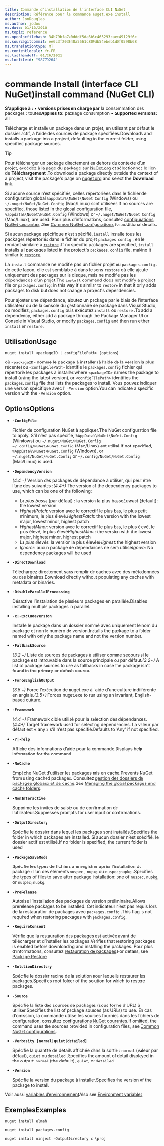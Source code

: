 ```yaml
---
title: Commande d’installation de l’interface CLI NuGet
description: Référence pour la commande nuget.exe install
author: JonDouglas
ms.author: jodou
ms.date: 01/18/2018
ms.topic: reference
ms.openlocfilehash: 34b79bfa7a0dddf5da6b5c465293caec49129f6c
ms.sourcegitcommit: ee6c3f203648a5561c809db54ebeb1d0f0598b68
ms.translationtype: MT
ms.contentlocale: fr-FR
ms.lasthandoff: 01/26/2021
ms.locfileid: "98779264"
---
```

# <a name="install-command-nuget-cli"></a><span data-ttu-id="64cd1-103">commande Install (interface CLI NuGet)</span><span class="sxs-lookup"><span data-stu-id="64cd1-103">install command (NuGet CLI)</span></span>

<span data-ttu-id="64cd1-104">**S’applique à :** &bullet; **versions prises en charge par** la consommation des packages : toutes</span><span class="sxs-lookup"><span data-stu-id="64cd1-104">**Applies to:** package consumption &bullet; **Supported versions:** all</span></span>

<span data-ttu-id="64cd1-105">Télécharge et installe un package dans un projet, en utilisant par défaut le dossier actif, à l’aide des sources de package spécifiées.</span><span class="sxs-lookup"><span data-stu-id="64cd1-105">Downloads and installs a package into a project, defaulting to the current folder, using specified package sources.</span></span>

> [!Tip]
> <span data-ttu-id="64cd1-106">Pour télécharger un package directement en dehors du contexte d’un projet, accédez à la page du package sur [NuGet.org](https://www.nuget.org) et sélectionnez le lien de **Téléchargement** .</span><span class="sxs-lookup"><span data-stu-id="64cd1-106">To download a package directly outside the context of a project, visit the package's page on [nuget.org](https://www.nuget.org) and select the **Download** link.</span></span>

<span data-ttu-id="64cd1-107">Si aucune source n’est spécifiée, celles répertoriées dans le fichier de configuration global `%appdata%\NuGet\NuGet.Config` (Windows) ou `~/.nuget/NuGet/NuGet.Config` (Mac/Linux) sont utilisées.</span><span class="sxs-lookup"><span data-stu-id="64cd1-107">If no sources are specified, those listed in the global configuration file, `%appdata%\NuGet\NuGet.Config` (Windows) or `~/.nuget/NuGet/NuGet.Config` (Mac/Linux), are used.</span></span> <span data-ttu-id="64cd1-108">Pour plus d’informations, consultez [configurations NuGet courantes](../../consume-packages/configuring-nuget-behavior.md) .</span><span class="sxs-lookup"><span data-stu-id="64cd1-108">See [Common NuGet configurations](../../consume-packages/configuring-nuget-behavior.md) for additional details.</span></span>

<span data-ttu-id="64cd1-109">Si aucun package spécifique n’est spécifié, `install` installe tous les packages répertoriés dans le fichier du projet `packages.config` , en le rendant similaire à [`restore`](cli-ref-restore.md) .</span><span class="sxs-lookup"><span data-stu-id="64cd1-109">If no specific packages are specified, `install` installs all packages listed in the project's `packages.config` file, making it similar to [`restore`](cli-ref-restore.md).</span></span>

<span data-ttu-id="64cd1-110">La `install` commande ne modifie pas un fichier projet ou `packages.config` . de cette façon, elle est semblable à dans le sens `restore` où elle ajoute uniquement des packages sur le disque, mais ne modifie pas les dépendances d’un projet.</span><span class="sxs-lookup"><span data-stu-id="64cd1-110">The `install` command does not modify a project file or `packages.config`; in this way it's similar to `restore` in that it only adds packages to disk but does not change a project's dependencies.</span></span>

<span data-ttu-id="64cd1-111">Pour ajouter une dépendance, ajoutez un package par le biais de l’interface utilisateur ou de la console du gestionnaire de package dans Visual Studio, ou modifiez, `packages.config` puis exécutez `install` ou `restore` .</span><span class="sxs-lookup"><span data-stu-id="64cd1-111">To add a dependency, either add a package through the Package Manager UI or Console in Visual Studio, or modify `packages.config` and then run either `install` or `restore`.</span></span>

## <a name="usage"></a><span data-ttu-id="64cd1-112">Utilisation</span><span class="sxs-lookup"><span data-stu-id="64cd1-112">Usage</span></span>

```cli
nuget install <packageID | configFilePath> [options]
```

<span data-ttu-id="64cd1-113">où `<packageID>` nomme le package à installer (à l’aide de la version la plus récente) ou `<configFilePath>` identifie le `packages.config` fichier qui répertorie les packages à installer.</span><span class="sxs-lookup"><span data-stu-id="64cd1-113">where `<packageID>` names the package to install (using the latest version), or `<configFilePath>` identifies the `packages.config` file that lists the packages to install.</span></span> <span data-ttu-id="64cd1-114">Vous pouvez indiquer une version spécifique avec l' `-Version` option.</span><span class="sxs-lookup"><span data-stu-id="64cd1-114">You can indicate a specific version with the `-Version` option.</span></span>

## <a name="options"></a><span data-ttu-id="64cd1-115">Options</span><span class="sxs-lookup"><span data-stu-id="64cd1-115">Options</span></span>

- **`-ConfigFile`**

  <span data-ttu-id="64cd1-116">Fichier de configuration NuGet à appliquer.</span><span class="sxs-lookup"><span data-stu-id="64cd1-116">The NuGet configuration file to apply.</span></span> <span data-ttu-id="64cd1-117">S’il n’est pas spécifié, `%AppData%\NuGet\NuGet.Config` (Windows) ou `~/.nuget/NuGet/NuGet.Config` `~/.config/NuGet/NuGet.Config` (Mac/Linux) est utilisé.</span><span class="sxs-lookup"><span data-stu-id="64cd1-117">If not specified, `%AppData%\NuGet\NuGet.Config` (Windows), or `~/.nuget/NuGet/NuGet.Config` or `~/.config/NuGet/NuGet.Config` (Mac/Linux) is used.</span></span>

- **`-DependencyVersion`**

  <span data-ttu-id="64cd1-118">*(4.4 +)* Version des packages de dépendance à utiliser, qui peut être l’une des suivantes :</span><span class="sxs-lookup"><span data-stu-id="64cd1-118">*(4.4+)* The version of the dependency packages to use, which can be one of the following:</span></span><br/><ul><li><span data-ttu-id="64cd1-119">La *plus basse* (par défaut) : la version la plus basse</span><span class="sxs-lookup"><span data-stu-id="64cd1-119">*Lowest* (default): the lowest version</span></span></li><li><span data-ttu-id="64cd1-120">*HighestPatch*: version avec le correctif le plus bas, le plus petit minimum, le plus élevé.</span><span class="sxs-lookup"><span data-stu-id="64cd1-120">*HighestPatch*: the version with the lowest major, lowest minor, highest patch</span></span></li><li><span data-ttu-id="64cd1-121">*HighestMinor*: version avec le correctif le plus bas, le plus élevé, le plus élevé, le plus élevé</span><span class="sxs-lookup"><span data-stu-id="64cd1-121">*HighestMinor*: the version with the lowest major, highest minor, highest patch</span></span></li><li><span data-ttu-id="64cd1-122">La *plus élevée*: la version la plus élevée</span><span class="sxs-lookup"><span data-stu-id="64cd1-122">*Highest*: the highest version</span></span></li><li><span data-ttu-id="64cd1-123">*Ignorer*: aucun package de dépendances ne sera utilisé</span><span class="sxs-lookup"><span data-stu-id="64cd1-123">*Ignore*: No dependency packages will be used</span></span></li></ul>

- **`-DirectDownload`**

  <span data-ttu-id="64cd1-124">Téléchargez directement sans remplir de caches avec des métadonnées ou des binaires.</span><span class="sxs-lookup"><span data-stu-id="64cd1-124">Download directly without populating any caches with metadata or binaries.</span></span>

- **`-DisableParallelProcessing`**

  <span data-ttu-id="64cd1-125">Désactive l’installation de plusieurs packages en parallèle.</span><span class="sxs-lookup"><span data-stu-id="64cd1-125">Disables installing multiple packages in parallel.</span></span>

- **`-x|-ExcludeVersion`**

  <span data-ttu-id="64cd1-126">Installe le package dans un dossier nommé avec uniquement le nom du package et non le numéro de version.</span><span class="sxs-lookup"><span data-stu-id="64cd1-126">Installs the package to a folder named with only the package name and not the version number.</span></span>

- **`-FallbackSource`**

  <span data-ttu-id="64cd1-127">*(3.2 +)* Liste de sources de packages à utiliser comme secours si le package est introuvable dans la source principale ou par défaut.</span><span class="sxs-lookup"><span data-stu-id="64cd1-127">*(3.2+)* A list of package sources to use as fallbacks in case the package isn't found in the primary or default source.</span></span>

- **`-ForceEnglishOutput`**

  <span data-ttu-id="64cd1-128">*(3.5 +)* Force l’exécution de nuget.exe à l’aide d’une culture indifférente en anglais.</span><span class="sxs-lookup"><span data-stu-id="64cd1-128">*(3.5+)* Forces nuget.exe to run using an invariant, English-based culture.</span></span>

- **`-Framework`**

  <span data-ttu-id="64cd1-129">*(4.4 +)* Framework cible utilisé pour la sélection des dépendances.</span><span class="sxs-lookup"><span data-stu-id="64cd1-129">*(4.4+)* Target framework used for selecting dependencies.</span></span> <span data-ttu-id="64cd1-130">La valeur par défaut est « any » s’il n’est pas spécifié.</span><span class="sxs-lookup"><span data-stu-id="64cd1-130">Defaults to 'Any' if not specified.</span></span>

- **`-?|-help`**

  <span data-ttu-id="64cd1-131">Affiche des informations d’aide pour la commande.</span><span class="sxs-lookup"><span data-stu-id="64cd1-131">Displays help information for the command.</span></span>

- **`-NoCache`**

  <span data-ttu-id="64cd1-132">Empêche NuGet d’utiliser les packages mis en cache.</span><span class="sxs-lookup"><span data-stu-id="64cd1-132">Prevents NuGet from using cached packages.</span></span> <span data-ttu-id="64cd1-133">Consultez [gestion des dossiers de packages globaux et de cache](../../consume-packages/managing-the-global-packages-and-cache-folders.md).</span><span class="sxs-lookup"><span data-stu-id="64cd1-133">See [Managing the global packages and cache folders](../../consume-packages/managing-the-global-packages-and-cache-folders.md).</span></span>

- **`-NonInteractive`**

  <span data-ttu-id="64cd1-134">Supprime les invites de saisie ou de confirmation de l’utilisateur.</span><span class="sxs-lookup"><span data-stu-id="64cd1-134">Suppresses prompts for user input or confirmations.</span></span>

- **`-OutputDirectory`**

  <span data-ttu-id="64cd1-135">Spécifie le dossier dans lequel les packages sont installés.</span><span class="sxs-lookup"><span data-stu-id="64cd1-135">Specifies the folder in which packages are installed.</span></span> <span data-ttu-id="64cd1-136">Si aucun dossier n’est spécifié, le dossier actif est utilisé.</span><span class="sxs-lookup"><span data-stu-id="64cd1-136">If no folder is specified, the current folder is used.</span></span>

- **`-PackageSaveMode`**

  <span data-ttu-id="64cd1-137">Spécifie les types de fichiers à enregistrer après l’installation du package : l’un des éléments `nuspec` , `nupkg` ou `nuspec;nupkg` .</span><span class="sxs-lookup"><span data-stu-id="64cd1-137">Specifies the types of files to save after package installation: one of `nuspec`, `nupkg`, or `nuspec;nupkg`.</span></span>

- **`-PreRelease`**

  <span data-ttu-id="64cd1-138">Autorise l’installation des packages de version préliminaire.</span><span class="sxs-lookup"><span data-stu-id="64cd1-138">Allows prerelease packages to be installed.</span></span> <span data-ttu-id="64cd1-139">Cet indicateur n’est pas requis lors de la restauration de packages avec `packages.config` .</span><span class="sxs-lookup"><span data-stu-id="64cd1-139">This flag is not required when restoring packages with `packages.config`.</span></span>

- **`-RequireConsent`**

  <span data-ttu-id="64cd1-140">Vérifie que la restauration des packages est activée avant de télécharger et d’installer les packages.</span><span class="sxs-lookup"><span data-stu-id="64cd1-140">Verifies that restoring packages is enabled before downloading and installing the packages.</span></span> <span data-ttu-id="64cd1-141">Pour plus d’informations, consultez [restauration de packages](../../consume-packages/package-restore.md).</span><span class="sxs-lookup"><span data-stu-id="64cd1-141">For details, see [Package Restore](../../consume-packages/package-restore.md).</span></span>

- **`-SolutionDirectory`**

  <span data-ttu-id="64cd1-142">Spécifie le dossier racine de la solution pour laquelle restaurer les packages.</span><span class="sxs-lookup"><span data-stu-id="64cd1-142">Specifies root folder of the solution for which to restore packages.</span></span>

- **`-Source`**

   <span data-ttu-id="64cd1-143">Spécifie la liste des sources de packages (sous forme d’URL) à utiliser.</span><span class="sxs-lookup"><span data-stu-id="64cd1-143">Specifies the list of package sources (as URLs) to use.</span></span> <span data-ttu-id="64cd1-144">En cas d’omission, la commande utilise les sources fournies dans les fichiers de configuration, consultez [configurations NuGet courantes](../../consume-packages/configuring-nuget-behavior.md).</span><span class="sxs-lookup"><span data-stu-id="64cd1-144">If omitted, the command uses the sources provided in configuration files, see [Common NuGet configurations](../../consume-packages/configuring-nuget-behavior.md).</span></span>

- **`-Verbosity [normal|quiet|detailed]`**

  <span data-ttu-id="64cd1-145">Spécifie la quantité de détails affichée dans la sortie : `normal` (valeur par défaut), `quiet` ou `detailed` .</span><span class="sxs-lookup"><span data-stu-id="64cd1-145">Specifies the amount of detail displayed in the output: `normal` (the default), `quiet`, or `detailed`.</span></span>

- **`-Version`**

  <span data-ttu-id="64cd1-146">Spécifie la version du package à installer.</span><span class="sxs-lookup"><span data-stu-id="64cd1-146">Specifies the version of the package to install.</span></span>

<span data-ttu-id="64cd1-147">Voir aussi [variables d’environnement](cli-ref-environment-variables.md)</span><span class="sxs-lookup"><span data-stu-id="64cd1-147">Also see [Environment variables](cli-ref-environment-variables.md)</span></span>

## <a name="examples"></a><span data-ttu-id="64cd1-148">Exemples</span><span class="sxs-lookup"><span data-stu-id="64cd1-148">Examples</span></span>

```cli
nuget install elmah

nuget install packages.config

nuget install ninject -OutputDirectory c:\proj
```
